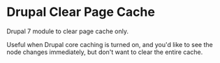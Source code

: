 # Drupal Clear Page Cache
Drupal 7 module to clear page cache only.

Useful when Drupal core caching is turned on, and you'd like to see the node changes immediately, but don't want to clear the entire cache.
